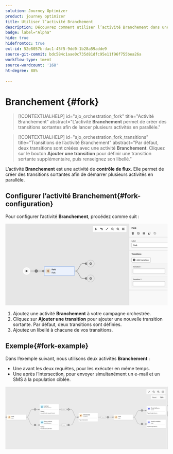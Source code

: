 ```yaml
---
solution: Journey Optimizer
product: journey optimizer
title: Utiliser l’activité Branchement
description: Découvrez comment utiliser l’activité Branchement dans une campagne orchestrée
badge: label="Alpha"
hide: true
hidefromtoc: true
exl-id: 52e8057b-dac1-45f5-9dd0-1b28a59adde9
source-git-commit: bdc584c1aae0c735d81dfc95e11f96f755bea26a
workflow-type: tm+mt
source-wordcount: '168'
ht-degree: 88%

---
```


# Branchement {#fork}

>[!CONTEXTUALHELP]
>id="ajo_orchestration_fork"
>title="Activité Branchement"
>abstract="L’activité **Branchement** permet de créer des transitions sortantes afin de lancer plusieurs activités en parallèle."


>[!CONTEXTUALHELP]
>id="ajo_orchestration_fork_transitions"
>title="Transitions de l’activité Branchement"
>abstract="Par défaut, deux transitions sont créées avec une activité **Branchement**. Cliquez sur le bouton **Ajouter une transition** pour définir une transition sortante supplémentaire, puis renseignez son libellé."

L’activité **Branchement** est une activité de **contrôle de flux**. Elle permet de créer des transitions sortantes afin de démarrer plusieurs activités en parallèle.

## Configurer l’activité Branchement{#fork-configuration}

Pour configurer l’activité **Branchement**, procédez comme suit :

![](../assets/workflow-fork.png)

1. Ajoutez une activité **Branchement** à votre campagne orchestrée.
1. Cliquez sur **Ajouter une transition** pour ajouter une nouvelle transition sortante. Par défaut, deux transitions sont définies.
1. Ajoutez un libellé à chacune de vos transitions.

## Exemple{#fork-example}

Dans l’exemple suivant, nous utilisons deux activités **Branchement** :

* Une avant les deux requêtes, pour les exécuter en même temps.
* Une après l’intersection, pour envoyer simultanément un e-mail et un SMS à la population ciblée.

![](../assets/workflow-fork-example.png)
